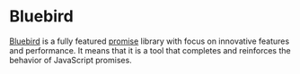 # Bluebird

[Bluebird](http://bluebirdjs.com/docs/getting-started.html) is a fully featured [promise](PROMISE.md) library with focus on innovative features and performance. It means that it is a tool that completes and reinforces the behavior of JavaScript promises.
